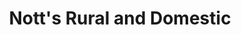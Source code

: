 ---
title: "Nott's Rural and Domestic"
url: /wellington/notts-rural-and-domestic/
shop: Landwirtschaftlich
---